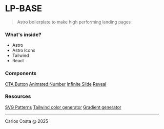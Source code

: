 # LP-BASE

> Astro boilerplate to make high performing landing pages

### What's inside?

- Astro
- Astro Icons
- Tailwind
- React

### Components

[CTA Button](https://github.com/carllosnc/lp-base/blob/master/docs/cta-button.md)
[Animated Number](https://github.com/carllosnc/lp-base/blob/master/docs/animated-number.md)
[Infinite Slide](https://github.com/carllosnc/lp-base/blob/master/docs/infinite-slide.md)
[Reveal](https://github.com/carllosnc/lp-base/blob/master/docs/reveal.md)

### Resources

[SVG Patterns](https://pattern.monster/eyes-3)
[Tailwind color generator](https://uicolors.app/generate/54523a)
[Gradient generator](https://colortopia.vercel.app/)

---

Carlos Costa @ 2025
